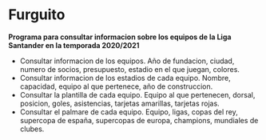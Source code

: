 #  Furguito
<b>Programa para consultar informacion sobre los equipos de la Liga Santander en la temporada 2020/2021</b>
 
 <ul>
 <li>
 Consultar informacion de los equipos. Año de fundacion, ciudad, numero de socios, presupuesto, estadio en el que juegan, colores.
  <li>
   Consultar informacion de los estadios de cada equipo. Nombre, capacidad, equipo al que pertenece, año de construccion.
   <li>
    Consultar la plantilla de cada equipo. Equipo al que pertenecen, dorsal, posicion, goles, asistencias, tarjetas amarillas, tarjetas rojas.
    <li>
     Consultar el palmare de cada equipo. Equipo, ligas, copas del rey, supercopa de españa, supercopas de europa, champions, mundiales de clubes.
